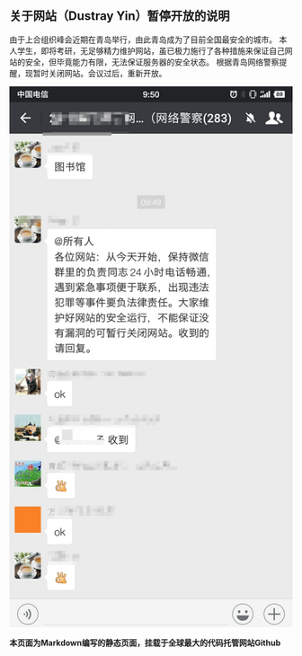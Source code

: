 ## 关于网站（Dustray Yin）暂停开放的说明


由于上合组织峰会近期在青岛举行，由此青岛成为了目前全国最安全的城市。
本人学生，即将考研，无足够精力维护网站，虽已极力施行了各种措施来保证自己网站的安全，但毕竟能力有限，无法保证服务器的安全状态。
根据青岛网络警察提醒，现暂时关闭网站。会议过后，重新开放。

![软件界面](/source.jpg)

**本页面为Markdown编写的静态页面，挂载于全球最大的代码托管网站Github**
